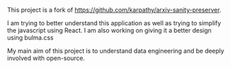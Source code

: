 This project is a fork of https://github.com/karpathy/arxiv-sanity-preserver.

I am trying to better understand this application as well as trying to simplify the javascript using React. I am also working on giving it a better design using bulma.css

My main aim of this project is to understand data engineering and be deeply involved with open-source.
